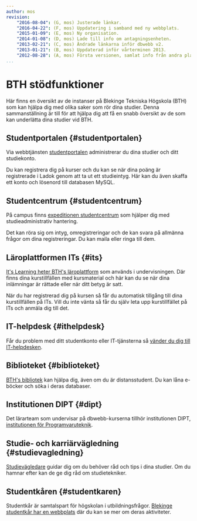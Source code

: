```yaml
---
author: mos
revision:
    "2016-08-04": (G, mos) Justerade länkar.
    "2016-04-22": (F, mos) Uppdatering i samband med ny webbplats.
    "2015-01-09": (E, mos) Ny organisation.
    "2014-01-08": (D, mos) Lade till info om antagningsenheten.
    "2013-02-21": (C, mos) Ändrade länkarna inför dbwebb v2.
    "2013-01-21": (B, mos) Uppdaterad inför vårterminen 2013.
    "2012-08-28": (A, mos) Första versionen, samlat info från andra platser.
...
```

BTH stödfunktioner
==================================

Här finns en översikt av de instanser på Blekinge Tekniska Högskola (BTH) som kan hjälpa dig med olika saker som rör dina studier. Denna sammanställning är till för att hjälpa dig att få en snabb översikt av de som kan underlätta dina studier vid BTH. 



Studentportalen {#studentportalen}
--------------------------------------------------------------------

Via webbtjänsten [studentportalen](http://studentportal.bth.se/)  administrerar du dina studier och ditt studiekonto.

Du kan registrera dig på kurser och du kan se när dina poäng är registrerade i Ladok genom att ta ut ett studieintyg. Här kan du även skaffa ett konto och lösenord till databasen MySQL.



Studentcentrum {#studentcentrum}
--------------------------------------------------------------------

På campus finns [expeditionen studentcentrum](https://studentportal.bth.se/web/studentportal.nsf/web.xsp/studentcentrum) som hjälper dig med studieadministrativ hantering.

Det kan röra sig om intyg, omregistreringar och de kan svara på allmänna frågor om dina registreringar. Du kan maila eller ringa till dem.



Läroplattformen ITs {#its}
--------------------------------------------------------------------

[It's Learning heter BTH's läroplattform](http://www.bth.se/lms) som används i undervisningen. Där finns dina kurstillfällen med kursmaterial och här kan du se när dina inlämningar är rättade eller när ditt betyg är satt.

När du har registrerad dig på kursen så får du automatisk tillgång till dina kurstillfällen på ITs. Vill du inte vänta så får du själv leta upp kurstillfället på ITs och anmäla dig till det.



IT-helpdesk {#ithelpdesk}
--------------------------------------------------------------------

Får du problem med ditt studentkonto eller IT-tjänsterna så [vänder du dig till IT-helpdesken](https://studentportal.bth.se/web/studentportal.nsf/web.xsp/it-stod).



Biblioteket {#biblioteket}
--------------------------------------------------------------------

[BTH's bibliotek](https://www.bth.se/bibliotek/) kan hjälpa dig, även om du är distansstudent. Du kan låna e-böcker och söka i deras databaser.



Institutionen DIPT {#dipt}
--------------------------------------------------------------------

Det lärarteam som undervisar på dbwebb-kurserna tillhör institutionen DIPT, [institutionen för Programvaruteknik](https://www.bth.se/om-bth/organisation/fakulteten-for-datavetenskaper/dipt/).



Studie- och karriärvägledning {#studievagledning}
--------------------------------------------------------------------

[Studievägledare](https://studentportal.bth.se/web/studentportal.nsf/web.xsp/bth_gemensam) guidar dig om du behöver råd och tips i dina studier. Om du hamnar efter kan de ge dig råd om studietekniker.



Studentkåren {#studentkaren}
--------------------------------------------------------------------

Studentkår är samtalspart för högskolan i utbildningsfrågor. [Blekinge studentkår har en webbplats](https://www.bthstudent.se/) där du kan se mer om deras aktiviteter.
